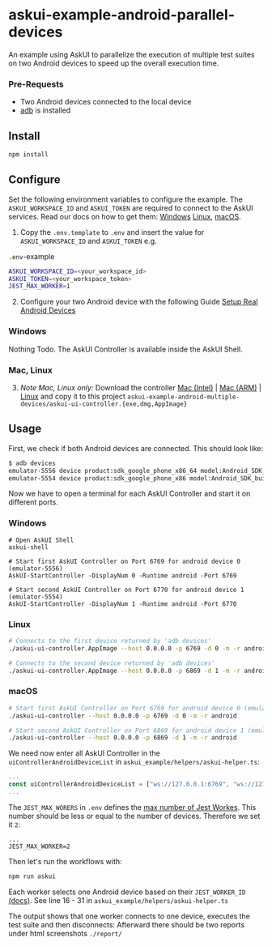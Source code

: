 # askui-example-android-parallel-devices
An example using AskUI to parallelize the execution of multiple test suites on two Android devices to speed up the overall execution time.

### Pre-Requests
- Two Android devices connected to the local device
- [adb](https://developer.android.com/tools/adb) is installed

## Install

```bash
npm install
```

## Configure

Set the following environment variables to configure the example. The `ASKUI_WORKSPACE_ID` and `ASKUI_TOKEN` are required to connect to the AskUI services. Read our docs on how to get them: [Windows](https://docs.askui.com/docs/general/Getting%20Started/Installing%20AskUI/getting-started#step-4-connect-your-askui-account) [Linux](https://docs.askui.com/docs/general/Getting%20Started/Installing%20AskUI/getting-started-linux#access-token), [macOS](https://docs.askui.com/docs/general/Getting%20Started/Installing%20AskUI/getting-started-macos#access-token).

1. Copy the `.env.template` to `.env` and insert the value for `ASKUI_WORKSPACE_ID` and `ASKUI_TOKEN` e.g.

`.env`-example
```bash
ASKUI_WORKSPACE_ID=<your_workspace_id>
ASKUI_TOKEN=<your_workspace_token>
JEST_MAX_WORKER=1
```

2. Configure your two Android device with the following Guide [Setup Real Android Devices](https://docs.askui.com/docs/general/Executing%20Automations/mobile-automation#set-up-a-real-android-device)

### Windows

Nothing Todo. The AskUI Controller is available inside the AskUI Shell.

### Mac, Linux

3. *Note Mac, Linux only:* Download the controller [Mac (Intel)](https://files.askui.com/releases/askui-ui-controller/latest/darwin/x64/askui-ui-controller.dmg) | [Mac (ARM)](https://files.askui.com/releases/askui-ui-controller/latest/darwin/arm64/askui-ui-controller.dmg ) | [Linux](https://files.askui.com/releases/askui-ui-controller/latest/linux/x64/askui-ui-controller.AppImage) and copy it to this project `askui-example-android-multiple-devices/askui-ui-controller.{exe,dmg,AppImage}`


## Usage
First, we check if both Android devices are connected. This should look like:

```bash
$ adb devices
emulator-5556 device product:sdk_google_phone_x86_64 model:Android_SDK_built_for_x86_64 device:generic_x86_64
emulator-5554 device product:sdk_google_phone_x86 model:Android_SDK_built_for_x86 device:generic_x86
```

Now we have to open a terminal for each AskUI Controller and start it on different ports.

### Windows
```
# Open AskUI Shell
askui-shell

# Start first AskUI Controller on Port 6769 for android device 0 (emulator-5556)
AskUI-StartController -DisplayNum 0 -Runtime android -Port 6769

# Start second AskUI Controller on Port 6770 for android device 1 (emulator-5554)
AskUI-StartController -DisplayNum 1 -Runtime android -Port 6770
```

### Linux

```bash
# Connects to the first device returned by 'adb devices'
./askui-ui-controller.AppImage --host 0.0.0.0 -p 6769 -d 0 -m -r android

# Connects to the second device returned by 'adb devices'
./askui-ui-controller.AppImage --host 0.0.0.0 -p 6869 -d 1 -m -r android
```

### macOS

```bash
# Start first AskUI Controller on Port 6769 for android device 0 (emulator-5556)
./askui-ui-controller --host 0.0.0.0 -p 6769 -d 0 -m -r android

# Start second AskUI Controller on Port 6869 for android device 1 (emulator-5554)
./askui-ui-controller --host 0.0.0.0 -p 6869 -d 1 -m -r android
```


We need now enter all AskUI Controller in the `uiControllerAndroidDeviceList` in `askui_example/helpers/askui-helper.ts`:

```typescript
...
const uiControllerAndroidDeviceList = ["ws://127.0.0.1:6769", "ws://127.0.0.1:6770"]
...
```

The `JEST_MAX_WORERS` in `.env` defines the [max number of Jest Workes](https://jestjs.io/docs/cli#--maxworkersnumstring). This number should be less or equal to the number of devices. Therefore we set it `2`:
```
...
JEST_MAX_WORKER=2
```

Then let's run the workflows with:
```bash
npm run askui
```

Each worker selects one Android device based on their `JEST_WORKER_ID` [(docs)](https://jestjs.io/docs/environment-variables#jest_worker_id). See line 16 - 31 in `askui_example/helpers/askui-helper.ts`


The output shows that one worker connects to one device, executes the test suite and then disconnects:
Afterward there should be two reports under html screenshots `./report/`
